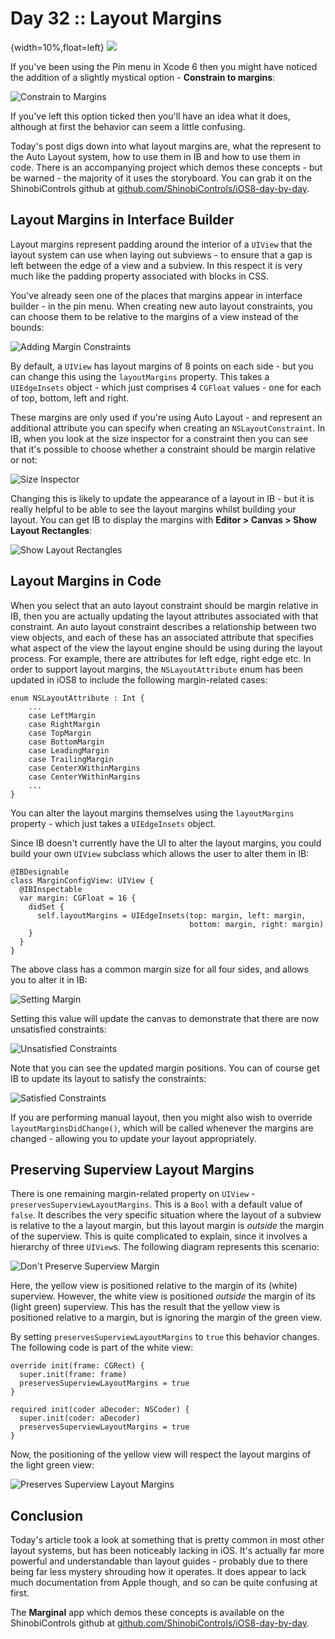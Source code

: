 # Day 32 :: Layout Margins

{width=10%,float=left}
![](images/32/thumbnail.png)

If you've been using the Pin menu in Xcode 6 then you might have noticed the addition of a slightly mystical option - __Constrain to margins__:

![Constrain to Margins](images/32/constrain_to_margins.png)

If you've left this option ticked then you'll have an idea what it does,
although at first the behavior can seem a little confusing.

Today's post digs down into what layout margins are, what the represent to the
Auto Layout system, how to use them in IB and how to use them in code. There is
an accompanying project which demos these concepts - but be warned - the
majority of it uses the storyboard. You can grab it on the ShinobiControls
github at
[github.com/ShinobiControls/iOS8-day-by-day](https://github.com/ShinobiControls/iOS8-day-by-day).

## Layout Margins in Interface Builder

Layout margins represent padding around the interior of a `UIView` that the
layout system can use when laying out subviews - to ensure that a gap is left
between the edge of a view and a subview. In this respect it is very much like
the padding property associated with blocks in CSS.

You've already seen one of the places that margins appear in interface builder -
in the pin menu. When creating new auto layout constraints, you can choose them
to be relative to the margins of a view instead of the bounds:

![Adding Margin Constraints](images/32/adding_margin_constraints.png)

By default, a `UIView` has layout margins of 8 points on each side - but you can
change this using the `layoutMargins` property. This takes a `UIEdgeInsets`
object - which just comprises 4 `CGFloat` values - one for each of top, bottom,
left and right.

These margins are only used if you're using Auto Layout - and represent an
additional attribute you can specify when creating an `NSLayoutConstraint`. In
IB, when you look at the size inspector for a constraint then you can see that
it's possible to choose whether a constraint should be margin relative or not:

![Size Inspector](images/32/selecting_margin_constrained.png)

Changing this is likely to update the appearance of a layout in IB - but it is
really helpful to be able to see the layout margins whilst building your layout.
You can get IB to display the margins with __Editor > Canvas > Show Layout
Rectangles__:

![Show Layout Rectangles](images/32/show_layout_rectangles.png)

## Layout Margins in Code

When you select that an auto layout constraint should be margin relative in IB,
then you are actually updating the layout attributes associated with that
constraint. An auto layout constraint describes a relationship between two view
objects, and each of these has an associated attribute that specifies what
aspect of the view the layout engine should be using during the layout process.
For example, there are attributes for left edge, right edge etc. In order to
support layout margins, the `NSLayoutAttribute` enum has been updated in iOS8 to
include the following margin-related cases:

    enum NSLayoutAttribute : Int {
        ...
        case LeftMargin
        case RightMargin
        case TopMargin
        case BottomMargin
        case LeadingMargin
        case TrailingMargin
        case CenterXWithinMargins
        case CenterYWithinMargins
        ...
    }

You can alter the layout margins themselves using the `layoutMargins` property -
which just takes a `UIEdgeInsets` object.

Since IB doesn't currently have the UI to alter the layout margins, you could
build your own `UIView` subclass which allows the user to alter them in IB:

    @IBDesignable
    class MarginConfigView: UIView {
      @IBInspectable
      var margin: CGFloat = 16 {
        didSet {
          self.layoutMargins = UIEdgeInsets(top: margin, left: margin,
                                            bottom: margin, right: margin)
        }
      }
    }

The above class has a common margin size for all four sides, and allows you to
alter it in IB:

![Setting Margin](images/32/setting_margin_on_config_view.png)

Setting this value will update the canvas to demonstrate that there are now
unsatisfied constraints:

![Unsatisfied Constraints](images/32/updated_margin_unsatisfied_constraints.png)

Note that you can see the updated margin positions. You can of course get IB to
update its layout to satisfy the constraints:

![Satisfied Constraints](images/32/satisfied_constraints.png)

If you are performing manual layout, then you might also wish to override 
`layoutMarginsDidChange()`, which will be called whenever the margins are
changed - allowing you to update your layout appropriately.


## Preserving Superview Layout Margins

There is one remaining margin-related property on `UIView` - 
`preservesSuperviewLayoutMargins`. This is a `Bool` with a default value of 
`false`. It describes the very specific situation where the layout of a subview
is relative to the a layout margin, but this layout margin is _outside_ the
margin of the superview. This is quite complicated to explain, since it involves
a hierarchy of three `UIView`s. The following diagram represents this scenario:

![Don't Preserve Superview Margin](images/32/dont_preserve_superview_margin.png)

Here, the yellow view is positioned relative to the margin of its (white)
superview. However, the white view is positioned _outside_ the margin of its
(light green) superview. This has the result that the yellow view is positioned
relative to a margin, but is ignoring the margin of the green view.

By setting `preservesSuperviewLayoutMargins` to `true` this behavior changes.
The following code is part of the white view:

    override init(frame: CGRect) {
      super.init(frame: frame)
      preservesSuperviewLayoutMargins = true
    }
    
    required init(coder aDecoder: NSCoder) {
      super.init(coder: aDecoder)
      preservesSuperviewLayoutMargins = true
    }

Now, the positioning of the yellow view will respect the layout margins of the
light green view:

![Preserves Superview Layout Margins](images/32/preserve_superview_margins.png)

## Conclusion

Today's article took a look at something that is pretty common in most other
layout systems, but has been noticeably lacking in iOS. It's actually far more
powerful and understandable than layout guides - probably due to there being far
less mystery shrouding how it operates. It does appear to lack much
documentation from Apple though, and so can be quite confusing at first.

The __Marginal__ app which demos these concepts is available on the
ShinobiControls github at
[github.com/ShinobiControls/iOS8-day-by-day](https://github.com/ShinobiControls/iOS8-day-by-day).


